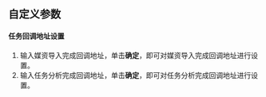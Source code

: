 
## 自定义参数
#### 任务回调地址设置
1. 输入媒资导入完成回调地址，单击**确定**，即可对媒资导入完成回调地址进行设置。
2. 输入任务分析完成回调地址，单击**确定**，即可对任务分析完成回调地址进行设置。
